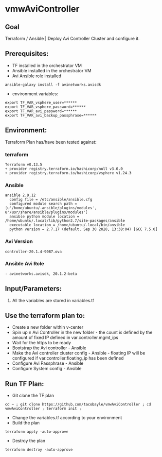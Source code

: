 # vmwAviController

## Goal
Terraform / Ansible | Deploy Avi Controller Cluster and configure it.


## Prerequisites:
- TF installed in the orchestrator VM
- Ansible installed in the orchestrator VM
- Avi Ansible role installed
```
ansible-galaxy install -f avinetworks.avisdk
```
- environment variables:
```
export TF_VAR_vsphere_user=******
export TF_VAR_vsphere_password=******
export TF_VAR_avi_password=******
export TF_VAR_avi_backup_passphrase=******
```

## Environment:

Terraform Plan has/have been tested against:

### terraform

```
Terraform v0.13.5
+ provider registry.terraform.io/hashicorp/null v3.0.0
+ provider registry.terraform.io/hashicorp/vsphere v1.24.3
```

### Ansible

```
ansible 2.9.12
  config file = /etc/ansible/ansible.cfg
  configured module search path = [u'/home/ubuntu/.ansible/plugins/modules', u'/usr/share/ansible/plugins/modules']
  ansible python module location = /home/ubuntu/.local/lib/python2.7/site-packages/ansible
  executable location = /home/ubuntu/.local/bin/ansible
  python version = 2.7.17 (default, Sep 30 2020, 13:38:04) [GCC 7.5.0]
```

### Avi Version
```
controller-20.1.4-9087.ova
```

### Ansible Avi Role
```
- avinetworks.avisdk, 20.1.2-beta
```

## Input/Parameters:
1. All the variables are stored in variables.tf

## Use the terraform plan to:
- Create a new folder within v-center
- Spin up n Avi Controller in the new folder - the count is defined by the amount of fixed IP defined in var.controller.mgmt_ips
- Wait for the https to be ready
- Bootstrap the Avi controller - Ansible  
- Make the Avi controller cluster config - Ansible - floating IP will be configured if var.controller.floating_ip has been defined
- Configure Avi Passphrase - Ansible
- Configure System config - Ansible

## Run TF Plan:
- Git clone the TF plan
```
cd ~ ; git clone https://github.com/tacobayle/vmwAviController ; cd vmwAviController ; terraform init ;
```
- Change the variables.tf according to your environment
- Build the plan
```
terraform apply -auto-approve
```
- Destroy the plan
```
terraform destroy -auto-approve
```